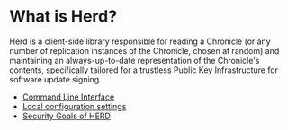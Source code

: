 # What is Herd?

Herd is a client-side library responsible for reading a Chronicle (or any number
of replication instances of the Chronicle, chosen at random) and maintaining an
always-up-to-date representation of the Chronicle's contents, specifically tailored
for a trustless Public Key Infrastructure for software update signing.

* [Command Line Interface](cli)
* [Local configuration settings](config.md)
* [Security Goals of HERD](SECURITY.md)


